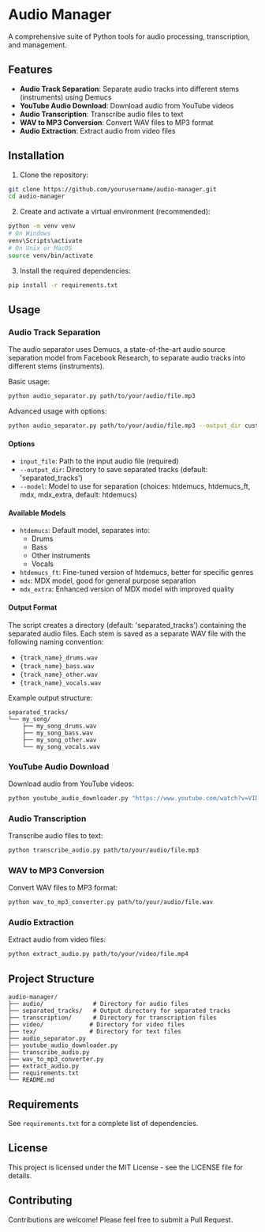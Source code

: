 # Audio Manager

A comprehensive suite of Python tools for audio processing, transcription, and management.

## Features

- **Audio Track Separation**: Separate audio tracks into different stems (instruments) using Demucs
- **YouTube Audio Download**: Download audio from YouTube videos
- **Audio Transcription**: Transcribe audio files to text
- **WAV to MP3 Conversion**: Convert WAV files to MP3 format
- **Audio Extraction**: Extract audio from video files

## Installation

1. Clone the repository:
```bash
git clone https://github.com/yourusername/audio-manager.git
cd audio-manager
```

2. Create and activate a virtual environment (recommended):
```bash
python -m venv venv
# On Windows
venv\Scripts\activate
# On Unix or MacOS
source venv/bin/activate
```

3. Install the required dependencies:
```bash
pip install -r requirements.txt
```

## Usage

### Audio Track Separation

The audio separator uses Demucs, a state-of-the-art audio source separation model from Facebook Research, to separate audio tracks into different stems (instruments).

Basic usage:
```bash
python audio_separator.py path/to/your/audio/file.mp3
```

Advanced usage with options:
```bash
python audio_separator.py path/to/your/audio/file.mp3 --output_dir custom_output_folder --model htdemucs_ft
```

#### Options

- `input_file`: Path to the input audio file (required)
- `--output_dir`: Directory to save separated tracks (default: 'separated_tracks')
- `--model`: Model to use for separation (choices: htdemucs, htdemucs_ft, mdx, mdx_extra, default: htdemucs)

#### Available Models

- `htdemucs`: Default model, separates into:
  - Drums
  - Bass
  - Other instruments
  - Vocals
- `htdemucs_ft`: Fine-tuned version of htdemucs, better for specific genres
- `mdx`: MDX model, good for general purpose separation
- `mdx_extra`: Enhanced version of MDX model with improved quality

#### Output Format

The script creates a directory (default: 'separated_tracks') containing the separated audio files. Each stem is saved as a separate WAV file with the following naming convention:
- `{track_name}_drums.wav`
- `{track_name}_bass.wav`
- `{track_name}_other.wav`
- `{track_name}_vocals.wav`

Example output structure:
```
separated_tracks/
└── my_song/
    ├── my_song_drums.wav
    ├── my_song_bass.wav
    ├── my_song_other.wav
    └── my_song_vocals.wav
```

### YouTube Audio Download

Download audio from YouTube videos:
```bash
python youtube_audio_downloader.py "https://www.youtube.com/watch?v=VIDEO_ID"
```

### Audio Transcription

Transcribe audio files to text:
```bash
python transcribe_audio.py path/to/your/audio/file.mp3
```

### WAV to MP3 Conversion

Convert WAV files to MP3 format:
```bash
python wav_to_mp3_converter.py path/to/your/audio/file.wav
```

### Audio Extraction

Extract audio from video files:
```bash
python extract_audio.py path/to/your/video/file.mp4
```

## Project Structure

```
audio-manager/
├── audio/              # Directory for audio files
├── separated_tracks/   # Output directory for separated tracks
├── transcription/      # Directory for transcription files
├── video/             # Directory for video files
├── tex/               # Directory for text files
├── audio_separator.py
├── youtube_audio_downloader.py
├── transcribe_audio.py
├── wav_to_mp3_converter.py
├── extract_audio.py
├── requirements.txt
└── README.md
```

## Requirements

See `requirements.txt` for a complete list of dependencies.

## License

This project is licensed under the MIT License - see the LICENSE file for details.

## Contributing

Contributions are welcome! Please feel free to submit a Pull Request. 